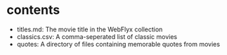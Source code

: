 # contents

- titles.md: The movie title in the WebFlyx collection
- classics.csv: A comma-seperated list of classic movies
- quotes: A directory of files containing memorable quotes from movies
